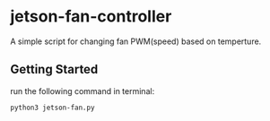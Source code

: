 # jetson-fan-controller
A simple script for changing fan PWM(speed) based on temperture.


## Getting Started
run the following command in terminal:
```
python3 jetson-fan.py
```
